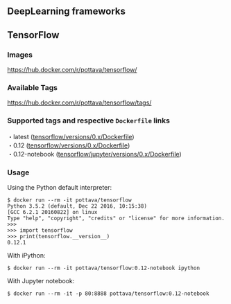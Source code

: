 DeepLearning frameworks
---

## TensorFlow

### Images

https://hub.docker.com/r/pottava/tensorflow/

### Available Tags

https://hub.docker.com/r/pottava/tensorflow/tags/

### Supported tags and respective `Dockerfile` links

・latest ([tensorflow/versions/0.x/Dockerfile](https://github.com/pottava/docker-dl-framework/blob/master/tensorflow/versions/0.12/Dockerfile))  
・0.12 ([tensorflow/versions/0.x/Dockerfile](https://github.com/pottava/docker-dl-framework/blob/master/tensorflow/versions/0.12/Dockerfile))  
・0.12-notebook ([tensorflow/jupyter/versions/0.x/Dockerfile](https://github.com/pottava/docker-dl-framework/blob/master/tensorflow/jupyter/versions/1.0/Dockerfile))  

### Usage

Using the Python default interpreter:

```
$ docker run --rm -it pottava/tensorflow
Python 3.5.2 (default, Dec 22 2016, 10:15:38)
[GCC 6.2.1 20160822] on linux
Type "help", "copyright", "credits" or "license" for more information.
>>>
>>> import tensorflow
>>> print(tensorflow.__version__)
0.12.1
```

With iPython:

```
$ docker run --rm -it pottava/tensorflow:0.12-notebook ipython
```

With Jupyter notebook:

```
$ docker run --rm -it -p 80:8888 pottava/tensorflow:0.12-notebook
```

